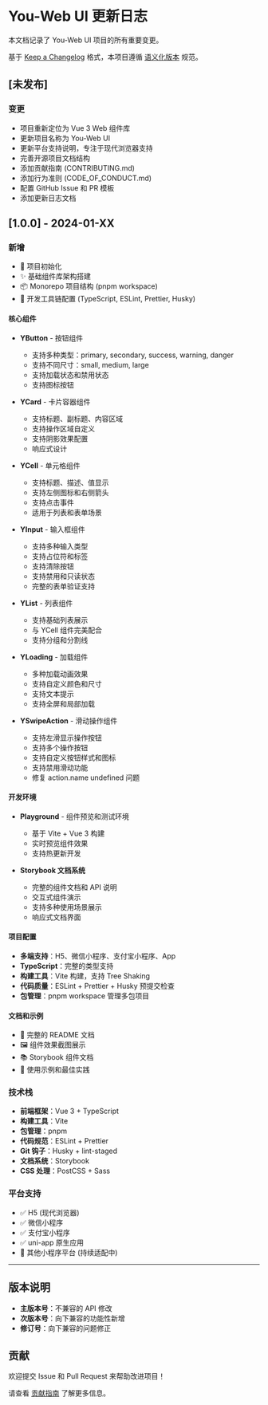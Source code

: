 # You-Web UI 更新日志

本文档记录了 You-Web UI 项目的所有重要变更。

基于 [Keep a Changelog](https://keepachangelog.com/zh-CN/1.0.0/) 格式，本项目遵循 [语义化版本](https://semver.org/lang/zh-CN/) 规范。

## [未发布]

### 变更
- 项目重新定位为 Vue 3 Web 组件库
- 更新项目名称为 You-Web UI
- 更新平台支持说明，专注于现代浏览器支持
- 完善开源项目文档结构
- 添加贡献指南 (CONTRIBUTING.md)
- 添加行为准则 (CODE_OF_CONDUCT.md)
- 配置 GitHub Issue 和 PR 模板
- 添加更新日志文档

## [1.0.0] - 2024-01-XX

### 新增
- 🎉 项目初始化
- ✨ 基础组件库架构搭建
- 📦 Monorepo 项目结构 (pnpm workspace)
- 🔧 开发工具链配置 (TypeScript, ESLint, Prettier, Husky)

#### 核心组件
- **YButton** - 按钮组件
  - 支持多种类型：primary, secondary, success, warning, danger
  - 支持不同尺寸：small, medium, large
  - 支持加载状态和禁用状态
  - 支持图标按钮

- **YCard** - 卡片容器组件
  - 支持标题、副标题、内容区域
  - 支持操作区域自定义
  - 支持阴影效果配置
  - 响应式设计

- **YCell** - 单元格组件
  - 支持标题、描述、值显示
  - 支持左侧图标和右侧箭头
  - 支持点击事件
  - 适用于列表和表单场景

- **YInput** - 输入框组件
  - 支持多种输入类型
  - 支持占位符和标签
  - 支持清除按钮
  - 支持禁用和只读状态
  - 完整的表单验证支持

- **YList** - 列表组件
  - 支持基础列表展示
  - 与 YCell 组件完美配合
  - 支持分组和分割线

- **YLoading** - 加载组件
  - 多种加载动画效果
  - 支持自定义颜色和尺寸
  - 支持文本提示
  - 支持全屏和局部加载

- **YSwipeAction** - 滑动操作组件
  - 支持左滑显示操作按钮
  - 支持多个操作按钮
  - 支持自定义按钮样式和图标
  - 支持禁用滑动功能
  - 修复 action.name undefined 问题

#### 开发环境
- **Playground** - 组件预览和测试环境
  - 基于 Vite + Vue 3 构建
  - 实时预览组件效果
  - 支持热更新开发

- **Storybook 文档系统**
  - 完整的组件文档和 API 说明
  - 交互式组件演示
  - 支持多种使用场景展示
  - 响应式文档界面

#### 项目配置
- **多端支持**：H5、微信小程序、支付宝小程序、App
- **TypeScript**：完整的类型支持
- **构建工具**：Vite 构建，支持 Tree Shaking
- **代码质量**：ESLint + Prettier + Husky 预提交检查
- **包管理**：pnpm workspace 管理多包项目

#### 文档和示例
- 📖 完整的 README 文档
- 🖼️ 组件效果截图展示
- 📚 Storybook 组件文档
- 🎯 使用示例和最佳实践

### 技术栈
- **前端框架**：Vue 3 + TypeScript
- **构建工具**：Vite
- **包管理**：pnpm
- **代码规范**：ESLint + Prettier
- **Git 钩子**：Husky + lint-staged
- **文档系统**：Storybook
- **CSS 处理**：PostCSS + Sass

### 平台支持
- ✅ H5 (现代浏览器)
- ✅ 微信小程序
- ✅ 支付宝小程序
- ✅ uni-app 原生应用
- 🔄 其他小程序平台 (持续适配中)

---

## 版本说明

- **主版本号**：不兼容的 API 修改
- **次版本号**：向下兼容的功能性新增
- **修订号**：向下兼容的问题修正

## 贡献

欢迎提交 Issue 和 Pull Request 来帮助改进项目！

请查看 [贡献指南](CONTRIBUTING.md) 了解更多信息。